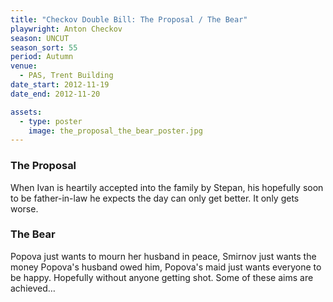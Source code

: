 ```yaml
---
title: "Checkov Double Bill: The Proposal / The Bear"
playwright: Anton Checkov
season: UNCUT
season_sort: 55
period: Autumn
venue:
  - PAS, Trent Building
date_start: 2012-11-19
date_end: 2012-11-20

assets:
  - type: poster
    image: the_proposal_the_bear_poster.jpg
---
```


### The Proposal
When Ivan is heartily accepted into the family by Stepan, his hopefully soon to be father-in-law he expects the day can only get better. It only gets worse.

### The Bear
Popova just wants to mourn her husband in peace, Smirnov just wants the money Popova's husband owed him, Popova's maid just wants everyone to be happy. Hopefully without anyone getting shot. Some of these aims are achieved…